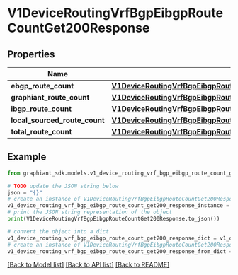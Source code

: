 # V1DeviceRoutingVrfBgpEibgpRouteCountGet200Response


## Properties

Name | Type | Description | Notes
------------ | ------------- | ------------- | -------------
**ebgp_route_count** | [**V1DeviceRoutingVrfBgpEibgpRouteCountGet200ResponseEbgpRouteCount**](V1DeviceRoutingVrfBgpEibgpRouteCountGet200ResponseEbgpRouteCount.md) |  | [optional] 
**graphiant_route_count** | [**V1DeviceRoutingVrfBgpEibgpRouteCountGet200ResponseEbgpRouteCount**](V1DeviceRoutingVrfBgpEibgpRouteCountGet200ResponseEbgpRouteCount.md) |  | [optional] 
**ibgp_route_count** | [**V1DeviceRoutingVrfBgpEibgpRouteCountGet200ResponseEbgpRouteCount**](V1DeviceRoutingVrfBgpEibgpRouteCountGet200ResponseEbgpRouteCount.md) |  | [optional] 
**local_sourced_route_count** | [**V1DeviceRoutingVrfBgpEibgpRouteCountGet200ResponseEbgpRouteCount**](V1DeviceRoutingVrfBgpEibgpRouteCountGet200ResponseEbgpRouteCount.md) |  | [optional] 
**total_route_count** | [**V1DeviceRoutingVrfBgpEibgpRouteCountGet200ResponseEbgpRouteCount**](V1DeviceRoutingVrfBgpEibgpRouteCountGet200ResponseEbgpRouteCount.md) |  | [optional] 

## Example

```python
from graphiant_sdk.models.v1_device_routing_vrf_bgp_eibgp_route_count_get200_response import V1DeviceRoutingVrfBgpEibgpRouteCountGet200Response

# TODO update the JSON string below
json = "{}"
# create an instance of V1DeviceRoutingVrfBgpEibgpRouteCountGet200Response from a JSON string
v1_device_routing_vrf_bgp_eibgp_route_count_get200_response_instance = V1DeviceRoutingVrfBgpEibgpRouteCountGet200Response.from_json(json)
# print the JSON string representation of the object
print(V1DeviceRoutingVrfBgpEibgpRouteCountGet200Response.to_json())

# convert the object into a dict
v1_device_routing_vrf_bgp_eibgp_route_count_get200_response_dict = v1_device_routing_vrf_bgp_eibgp_route_count_get200_response_instance.to_dict()
# create an instance of V1DeviceRoutingVrfBgpEibgpRouteCountGet200Response from a dict
v1_device_routing_vrf_bgp_eibgp_route_count_get200_response_from_dict = V1DeviceRoutingVrfBgpEibgpRouteCountGet200Response.from_dict(v1_device_routing_vrf_bgp_eibgp_route_count_get200_response_dict)
```
[[Back to Model list]](../README.md#documentation-for-models) [[Back to API list]](../README.md#documentation-for-api-endpoints) [[Back to README]](../README.md)


